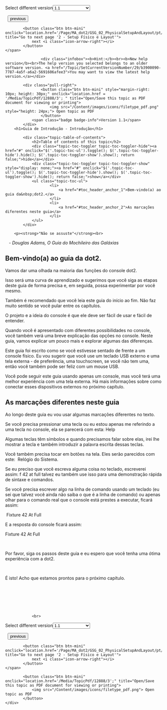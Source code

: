 
<div class="topic-navigation">

<div class="pull-right">
	<span class="pull-left">


<div class="pull-left">
<form action="/Topic/SetCurrentVersionNumber" class="form-inline" id="frmTagSelector" method="post">	<span class="form-mini">
		<div class="input-prepend"><span class="add-on">Select different version</span><select autocomplete="off" id="versionNumberId" name="versionNumberId" onchange="$(this).closest('#frmTagSelector').submit();" style="width: 120px;"><option value="">- latest -</option>
<option selected="selected" value="3">1.1</option>
<option value="7">1.2</option>
<option value="12">1.3</option>
<option value="16">1.5</option>
<option value="29">1.9</option>
</select></div>
		<input data-val="true" data-val-number="The field Int32 must be a number." data-val-required="The Int32 field is required." id="ProductId" name="ProductId" type="hidden" value="7">
		<input id="CurrentGuid" name="CurrentGuid" type="hidden" value="b3900090-7787-4a5f-a6a2-5691606afee3">
	</span>
</form></div>&nbsp;	</span>
	<span class="pull-right" style="white-space: nowrap;">
			<button class="btn btn-mini" onclick="location.href='/Page/MA_dot2/GSG_00_Main/pt/1.1'; " title="Go to previous page 'Guia de Introdução'">
				<i class="icon-arrow-left"></i> previous
			</button>

			<button class="btn btn-mini" onclick="location.href='/Page/MA_dot2/GSG_02_PhysicalSetupAndLayout/pt/1.1';" title="Go to next page '2 - Setup Físico e Layout'">
				next <i class="icon-arrow-right"></i> 
			</button>
	</span>
</div>
<div class="clear-fix" style="margin-bottom: 10px"></div>
</div>

					<div class="infobox"><b>Hint:</b><br><b>New help version</b><br>The help version you selected belongs to an older software version. <a href="/Topic/SetCurrentVersionNumber/29/b3900090-7787-4a5f-a6a2-5691606afee3">You may want to view the latest help version.</a></div>

			<div class="pull-right">
					<button class="btn btn-mini" style="margin-right: 10px; height: 30px;" onclick="location.href = '/Media/TopicPdf/12888/3'; " title="Open/Save this topic as PDF document for viewing or printing">
						<img src="/Content/images/icons/filetype_pdf.png" style="height: 24px;"> Open topic as PDF
					</button>
				<span class="badge badge-info">Version 1.1</span>
			</div>
		<h1>Guia de Introdução - Introdução</h1>

			<div class="topic-table-of-contents">
				<h2>Table of contents of this topic</h2>
				<div class="topic-toc-toggler topic-toc-toggler-hide"><a href="#" onclick="$('.topic-toc-ul').toggle(); $('.topic-toc-toggler-hide').hide(); $('.topic-toc-toggler-show').show(); return false;">hide</a></div>
				<div class="topic-toc-toggler topic-toc-toggler-show" style="display: none;"><a href="#" onclick="$('.topic-toc-ul').toggle(); $('.topic-toc-toggler-hide').show(); $('.topic-toc-toggler-show').hide(); return false;">show</a></div>
				<ul class="topic-toc-ul">
						<li>
							<a href="#toc_header_anchor_1">Bem-vindo(a) ao guia da&nbsp;dot2.</a>
						</li>
						<li>
							<a href="#toc_header_anchor_2">As marcações diferentes neste guia</a>
						</li>
				</ul>
			</div>

		<p><strong>"Não se assuste"</strong><br>
<em>&nbsp; &nbsp;- Douglas Adams, O Guia do Mochileiro das Galáxias</em></p>

<a name="toc_header_anchor_1" id="toc_header_anchor_1" class="topic-toc-item"></a><h2>Bem-vindo(a) ao guia da&nbsp;dot2.</h2>

<p>Vamos dar uma olhada na maioria das funções do console dot2.</p>

<p>Isso será uma curva de aprendizado e sugerimos que você siga as etapas deste guia de forma precisa e, em seguida, possa experimentar por você mesmo.</p>

<p>Também é recomendado que você leia este guia do início ao fim. Não faz muito sentido se você pular entre os capítulos.</p>

<p>O projeto e a ideia do console é que ele deve ser fácil de usar e fácil de entender.</p>

<p>Quando você é apresentado com diferentes possibilidades no console, você também verá uma breve explicação das opções no console. Neste guia, vamos explicar um pouco mais e explorar algumas das diferenças.</p>

<p>Este guia foi escrito como se você estivesse sentado de frente a um console físico. Eu vou sugerir que você use um teclado USB externo e uma tela externa - de preferência, uma touchscreen, se você não tem uma, então você também pode ser feliz com um mouse USB.</p>

<p>Você pode seguir este guia usando apenas um console, mas você terá uma melhor experiência com uma tela externa. Há mais informações sobre como conectar esses dispositivos externos no próximo capítulo.</p>

<a name="toc_header_anchor_2" id="toc_header_anchor_2" class="topic-toc-item"></a><h2>As marcações diferentes neste guia</h2>

<p>Ao longo deste guia eu vou usar algumas marcações diferentes no texto.</p>

<p>Se você precisa pressionar uma tecla ou eu estou apenas me referindo a uma tecla no console, ela se parecerá com esta: <span class="hardkey">Help</span></p>

<p>Algumas teclas têm símbolos e quando precisamos falar sobre elas, irei lhe mostrar a tecla e também introduzir a palavra escrita dessas teclas.</p>

<p>Você também precisa tocar em botões na tela. Eles serão parecidos com este:&nbsp;&nbsp;<span class="softkey">Relógio do Sistema</span>.</p>

<p>Se eu preciso que você escreva alguma coisa no teclado, escreverei assim:&nbsp;<span class="syntax">f 42&nbsp;at&nbsp;full</span>&nbsp;talvez eu também use isso para uma demonstração rápida de sintaxe e comandos.</p>

<p>Se você precisa escrever algo na linha de comando usando um teclado (eu sei que talvez você ainda não saiba o que é a linha de comando) ou apenas olhar para o comando real que o console está prestes a executar, ficará assim:</p>

<div class="cl_input">&nbsp;Fixture 42 At Full</div>

<p>E a resposta do console ficará assim:</p>

<div class="cl_response">Fixture 42 At Full</div>

<p>&nbsp;</p>

<p>Por favor, siga os passos deste guia e eu espero que você tenha uma ótima experiência com a&nbsp;dot2.</p>

<p>&nbsp;</p>

<p>É isto! Acho que estamos prontos para o próximo capítulo.</p>

<p>&nbsp;</p>

<p>&nbsp;</p>

<p>&nbsp;</p>


				<br>
<div class="topic-navigation">

<div class="pull-right">
	<span class="pull-left">


<div class="pull-left">
<form action="/Topic/SetCurrentVersionNumber" class="form-inline" id="frmTagSelector" method="post">	<span class="form-mini">
		<div class="input-prepend"><span class="add-on">Select different version</span><select autocomplete="off" id="versionNumberId" name="versionNumberId" onchange="$(this).closest('#frmTagSelector').submit();" style="width: 120px;"><option value="">- latest -</option>
<option selected="selected" value="3">1.1</option>
<option value="7">1.2</option>
<option value="12">1.3</option>
<option value="16">1.5</option>
<option value="29">1.9</option>
</select></div>
		<input data-val="true" data-val-number="The field Int32 must be a number." data-val-required="The Int32 field is required." id="ProductId" name="ProductId" type="hidden" value="7">
		<input id="CurrentGuid" name="CurrentGuid" type="hidden" value="b3900090-7787-4a5f-a6a2-5691606afee3">
	</span>
</form></div>&nbsp;	</span>
	<span class="pull-right" style="white-space: nowrap;">
			<button class="btn btn-mini" onclick="location.href='/Page/MA_dot2/GSG_00_Main/pt/1.1'; " title="Go to previous page 'Guia de Introdução'">
				<i class="icon-arrow-left"></i> previous
			</button>

			<button class="btn btn-mini" onclick="location.href='/Page/MA_dot2/GSG_02_PhysicalSetupAndLayout/pt/1.1';" title="Go to next page '2 - Setup Físico e Layout'">
				next <i class="icon-arrow-right"></i> 
			</button>
	</span>
</div>
	<div class="clear-fix"></div>
	<div class="pull-right">
	
			<button class="btn btn-mini" onclick="location.href='/Media/TopicPdf/12888/3';" title="Open/Save this topic as PDF document for viewing or printing">
				<img src="/Content/images/icons/filetype_pdf.png"> Open topic as PDF
			</button>
	</div>
<div class="clear-fix" style="margin-bottom: 10px"></div>
</div>

	
